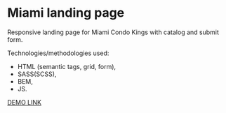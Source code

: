 # Miami landing page

Responsive landing page for Miami Condo Kings with catalog and submit form.

Technologies/methodologies used:
- HTML (semantic tags, grid, form),
- SASS(SCSS),
- BEM,
- JS.

[DEMO LINK](https://KrisMakarovska.github.io/miami-landing/)
